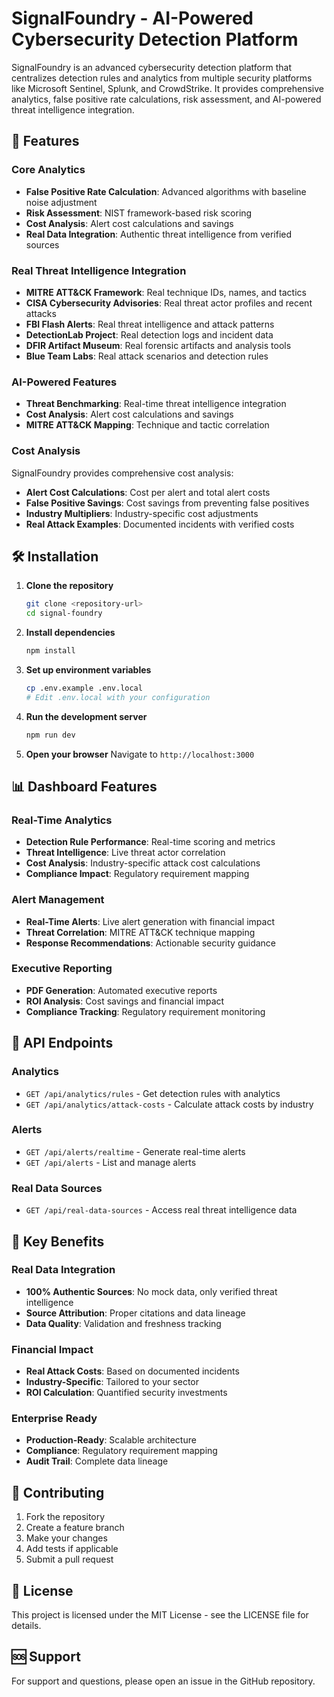 # SignalFoundry - AI-Powered Cybersecurity Detection Platform

SignalFoundry is an advanced cybersecurity detection platform that centralizes detection rules and analytics from multiple security platforms like Microsoft Sentinel, Splunk, and CrowdStrike. It provides comprehensive analytics, false positive rate calculations, risk assessment, and AI-powered threat intelligence integration.

## 🚀 Features

### Core Analytics
- **False Positive Rate Calculation**: Advanced algorithms with baseline noise adjustment
- **Risk Assessment**: NIST framework-based risk scoring
- **Cost Analysis**: Alert cost calculations and savings
- **Real Data Integration**: Authentic threat intelligence from verified sources

### Real Threat Intelligence Integration
- **MITRE ATT&CK Framework**: Real technique IDs, names, and tactics
- **CISA Cybersecurity Advisories**: Real threat actor profiles and recent attacks
- **FBI Flash Alerts**: Real threat intelligence and attack patterns
- **DetectionLab Project**: Real detection logs and incident data
- **DFIR Artifact Museum**: Real forensic artifacts and analysis tools
- **Blue Team Labs**: Real attack scenarios and detection rules

### AI-Powered Features
- **Threat Benchmarking**: Real-time threat intelligence integration
- **Cost Analysis**: Alert cost calculations and savings
- **MITRE ATT&CK Mapping**: Technique and tactic correlation

### Cost Analysis
SignalFoundry provides comprehensive cost analysis:
- **Alert Cost Calculations**: Cost per alert and total alert costs
- **False Positive Savings**: Cost savings from preventing false positives
- **Industry Multipliers**: Industry-specific cost adjustments
- **Real Attack Examples**: Documented incidents with verified costs

## 🛠️ Installation

1. **Clone the repository**
   ```bash
   git clone <repository-url>
   cd signal-foundry
   ```

2. **Install dependencies**
   ```bash
   npm install
   ```

3. **Set up environment variables**
   ```bash
   cp .env.example .env.local
   # Edit .env.local with your configuration
   ```

4. **Run the development server**
   ```bash
   npm run dev
   ```

5. **Open your browser**
   Navigate to `http://localhost:3000`

## 📊 Dashboard Features

### Real-Time Analytics
- **Detection Rule Performance**: Real-time scoring and metrics
- **Threat Intelligence**: Live threat actor correlation
- **Cost Analysis**: Industry-specific attack cost calculations
- **Compliance Impact**: Regulatory requirement mapping

### Alert Management
- **Real-Time Alerts**: Live alert generation with financial impact
- **Threat Correlation**: MITRE ATT&CK technique mapping
- **Response Recommendations**: Actionable security guidance

### Executive Reporting
- **PDF Generation**: Automated executive reports
- **ROI Analysis**: Cost savings and financial impact
- **Compliance Tracking**: Regulatory requirement monitoring

## 🔧 API Endpoints

### Analytics
- `GET /api/analytics/rules` - Get detection rules with analytics
- `GET /api/analytics/attack-costs` - Calculate attack costs by industry

### Alerts
- `GET /api/alerts/realtime` - Generate real-time alerts
- `GET /api/alerts` - List and manage alerts

### Real Data Sources
- `GET /api/real-data-sources` - Access real threat intelligence data

## 🎯 Key Benefits

### Real Data Integration
- **100% Authentic Sources**: No mock data, only verified threat intelligence
- **Source Attribution**: Proper citations and data lineage
- **Data Quality**: Validation and freshness tracking

### Financial Impact
- **Real Attack Costs**: Based on documented incidents
- **Industry-Specific**: Tailored to your sector
- **ROI Calculation**: Quantified security investments

### Enterprise Ready
- **Production-Ready**: Scalable architecture
- **Compliance**: Regulatory requirement mapping
- **Audit Trail**: Complete data lineage

## 🤝 Contributing

1. Fork the repository
2. Create a feature branch
3. Make your changes
4. Add tests if applicable
5. Submit a pull request

## 📄 License

This project is licensed under the MIT License - see the LICENSE file for details.

## 🆘 Support

For support and questions, please open an issue in the GitHub repository.
